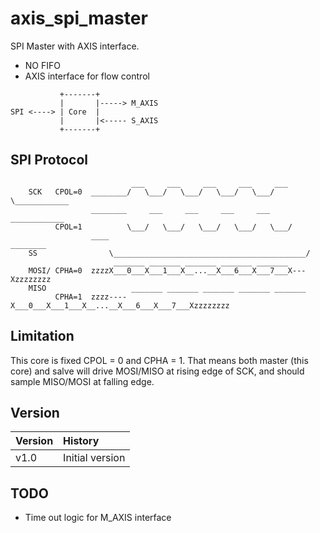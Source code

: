 # axis\_spi\_master

SPI Master with AXIS interface.

* NO FIFO
* AXIS interface for flow control

```
           +-------+
           |       |-----> M_AXIS
SPI <----> | Core  |
           |       |<----- S_AXIS
           +-------+
```

## SPI Protocol

```
                           ___     ___     ___     ___     ___
    SCK   CPOL=0  ________/   \___/   \___/   \___/   \___/   \____________
                  ________     ___     ___     ___     ___     ____________
          CPOL=1          \___/   \___/   \___/   \___/   \___/
                  ____                                             ________
    SS                \___________________________________________/
                       _______ _______ _______ _______ _______
    MOSI/ CPHA=0  zzzzX___0___X___1___X__...__X___6___X___7___X---Xzzzzzzzz
    MISO                   _______ _______ _______ _______ _______
          CPHA=1  zzzz----X___0___X___1___X__...__X___6___X___7___Xzzzzzzzz
```

## Limitation

This core is fixed CPOL = 0 and CPHA = 1. That means both master (this core) and salve will drive MOSI/MISO at rising edge of SCK, and should sample MISO/MOSI at falling edge.

## Version

| Version | History         |
| :------ | :-------------- |
| v1.0    | Initial version |

## TODO

* Time out logic for M_AXIS interface